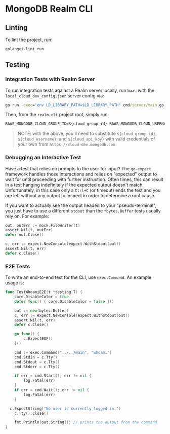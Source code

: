 # MongoDB Realm CLI

## Linting

To lint the project, run:

```cmd
golangci-lint run
```

## Testing

### Integration Tests with Realm Server

To run integration tests against a Realm server locally, run `baas` with the `local_cloud_dev_config.json` server config via:

```cmd
go run -exec="env LD_LIBRARY_PATH=$LD_LIBRARY_PATH" cmd/server/main.go --configFile etc/configs/local_cloud_dev_config.json
```

Then, from the `realm-cli` project root, simply run:

```cmd
BAAS_MONGODB_CLOUD_GROUP_ID=${cloud_group_id} BAAS_MONGODB_CLOUD_USERNAME=${cloud_username} BAAS_MONGODB_CLOUD_API_KEY=${cloud_api_key} go test -v -tags debug github.com/10gen/realm-cli/internal/cloud/... -run 'Test'
```

> NOTE: with the above, you'll need to substitute `${cloud_group_id}`, `${cloud_username}`, and `${cloud_api_key}` with valid credentials of your own from `https://cloud-dev.mongodb.com`

### Debugging an Interactive Test

Have a test that relies on prompts to the user for input?  The `go-expect` framework handles those interactions and relies on "expected" output to wait for until proceeding with further instruction.  Often times, this can result in a test hanging indefinitely if the expected output doesn't match.  Unfortunately, in this case only a `Ctrl+C` (or timeout) ends the test and you are left without any output to inspect in order to determine a root cause.

If you want to actually see the output headed to your "pseudo-terminal", you just have to use a different `stdout` than the `*bytes.Buffer` tests usually rely on.  For example:

```go
out, outErr := mock.FileWriter(t)
assert.Nil(t, outErr)
defer out.Close()

c, err := expect.NewConsole(expect.WithStdout(out))
assert.Nil(t, err)
defer c.Close()
```

### E2E Tests

To write an end-to-end test for the CLI, use `exec.Command`.  An example usage is:

```go
func TestWhoamiE2E(t *testing.T) {
	core.DisableColor = true
	defer func() { core.DisableColor = false }()

	out := new(bytes.Buffer)
	c, err := expect.NewConsole(expect.WithStdout(out))
	assert.Nil(t, err)
	defer c.Close()

	go func() {
		c.ExpectEOF()
	}()

	cmd := exec.Command("../../main", "whoami")
	cmd.Stdin = c.Tty()
	cmd.Stdout = c.Tty()
	cmd.Stderr = c.Tty()

	if err = cmd.Start(); err != nil {
		log.Fatal(err)
	}
	if err = cmd.Wait(); err != nil {
		log.Fatal(err)
	}

  c.ExpectString("No user is currently logged in.")
	c.Tty().Close()

	fmt.Println(out.String()) // prints the output from the command
}
```

